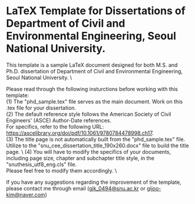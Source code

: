 # LaTeX Template for Dissertations of Department of Civil and Environmental Engineering, Seoul National University.

This template is a sample LaTeX document designed for both M.S. and Ph.D. dissertation of Department of Civil and Environmental Engineering, Seoul National University. \

Please read through the following insturctions before working with this template:\
(1) The "phd_sample.tex" file serves as the main document. Work on this .tex file for your dissertation.\
(2) The default reference style follows the American Society of Civil Engineers' (ASCE) Author-Date references.\
For specifics, refer to the following URL: https://ascelibrary.org/doi/pdf/10.1061/9780784478998.ch17. \
(3) The title page is not automatically built from the "phd_sample.tex" file. Utilize to the "snu_cee_dissertation_title_190x260.docx" file to build the title page. \ 
(4) You will have to modify the specifics of your documents, including page size, chapter and subchapter title style,  in the "snuthesis_utf8_eng.cls" file. \
Please feel free to modify them accordingly. \\

If you have any suggestions regarding the improvement of the template, please contact me through email (gjk_0494@snu.ac.kr or gijoo-kim@naver.com)
